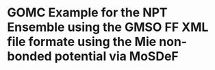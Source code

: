 # GOMC Example for the NPT Ensemble using the GMSO FF XML file formate using the Mie non-bonded potential via MoSDeF

